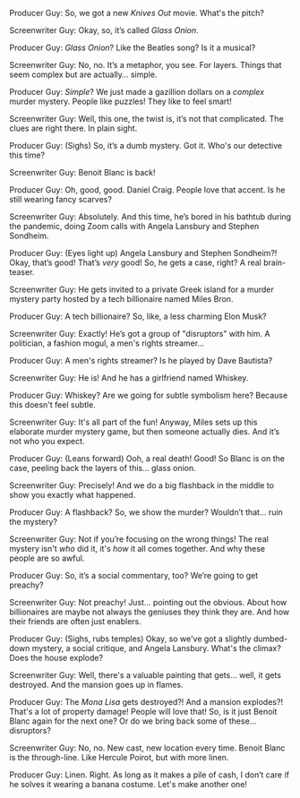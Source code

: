 Producer Guy: So, we got a new *Knives Out* movie. What's the pitch?

Screenwriter Guy: Okay, so, it’s called *Glass Onion*.

Producer Guy: *Glass Onion*? Like the Beatles song? Is it a musical?

Screenwriter Guy: No, no. It’s a metaphor, you see. For layers. Things that seem complex but are actually… simple.

Producer Guy: *Simple*? We just made a gazillion dollars on a *complex* murder mystery. People like puzzles! They like to feel smart!

Screenwriter Guy: Well, this one, the twist is, it’s not that complicated. The clues are right there. In plain sight.

Producer Guy: (Sighs) So, it’s a dumb mystery. Got it. Who's our detective this time?

Screenwriter Guy: Benoit Blanc is back!

Producer Guy: Oh, good, good. Daniel Craig. People love that accent. Is he still wearing fancy scarves?

Screenwriter Guy: Absolutely. And this time, he’s bored in his bathtub during the pandemic, doing Zoom calls with Angela Lansbury and Stephen Sondheim.

Producer Guy: (Eyes light up) Angela Lansbury and Stephen Sondheim?! Okay, that’s good! That’s *very* good! So, he gets a case, right? A real brain-teaser.

Screenwriter Guy: He gets invited to a private Greek island for a murder mystery party hosted by a tech billionaire named Miles Bron.

Producer Guy: A tech billionaire? So, like, a less charming Elon Musk?

Screenwriter Guy: Exactly! He’s got a group of "disruptors" with him. A politician, a fashion mogul, a men's rights streamer…

Producer Guy: A men's rights streamer? Is he played by Dave Bautista?

Screenwriter Guy: He is! And he has a girlfriend named Whiskey.

Producer Guy: Whiskey? Are we going for subtle symbolism here? Because this doesn't feel subtle.

Screenwriter Guy: It's all part of the fun! Anyway, Miles sets up this elaborate murder mystery game, but then someone actually dies. And it’s not who you expect.

Producer Guy: (Leans forward) Ooh, a real death! Good! So Blanc is on the case, peeling back the layers of this... glass onion.

Screenwriter Guy: Precisely! And we do a big flashback in the middle to show you exactly what happened.

Producer Guy: A flashback? So, we show the murder? Wouldn’t that… ruin the mystery?

Screenwriter Guy: Not if you’re focusing on the wrong things! The real mystery isn't *who* did it, it's *how* it all comes together. And why these people are so awful.

Producer Guy: So, it’s a social commentary, too? We’re going to get preachy?

Screenwriter Guy: Not preachy! Just… pointing out the obvious. About how billionaires are maybe not always the geniuses they think they are. And how their friends are often just enablers.

Producer Guy: (Sighs, rubs temples) Okay, so we've got a slightly dumbed-down mystery, a social critique, and Angela Lansbury. What's the climax? Does the house explode?

Screenwriter Guy: Well, there's a valuable painting that gets… well, it gets destroyed. And the mansion goes up in flames.

Producer Guy: The *Mona Lisa* gets destroyed?! And a mansion explodes?! That's a lot of property damage! People will love that! So, is it just Benoit Blanc again for the next one? Or do we bring back some of these… disruptors?

Screenwriter Guy: No, no. New cast, new location every time. Benoit Blanc is the through-line. Like Hercule Poirot, but with more linen.

Producer Guy: Linen. Right. As long as it makes a pile of cash, I don’t care if he solves it wearing a banana costume. Let's make another one!